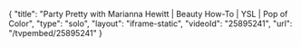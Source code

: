 {
    "title": "Party Pretty with Marianna Hewitt | Beauty How-To | YSL | Pop of Color",
    "type": "solo",
    "layout": "iframe-static",
    "videoId": "25895241",
    "url": "\/tvpembed\/25895241"
}